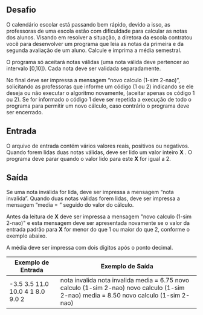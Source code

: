 ## Desafio

O calendário escolar está passando bem rápido, devido a isso, as  professoras de uma escola estão com dificuldade para calcular as notas  dos alunos. Visando em resolver a situação, a diretora da escola  contratou você para desenvolver um programa que leia as notas da  primeira e da segunda avaliação de um aluno. Calcule e imprima a média  semestral.

O programa só aceitará notas válidas (uma nota válida deve pertencer  ao intervalo [0,10]). Cada nota deve ser validada separadamente.

No final deve ser impressa a mensagem “novo calculo (1-sim 2-nao)”,  solicitando as professoras que informe um código (1 ou 2) indicando se  ele deseja ou não executar o algoritmo novamente, (aceitar apenas os  código 1 ou 2). Se for informado o código 1 deve ser repetida a execução de todo o programa para permitir um novo cálculo, caso contrário o  programa deve ser encerrado.

## Entrada

O arquivo de entrada contém vários valores reais, positivos ou  negativos. Quando forem lidas duas notas válidas, deve ser lido um valor inteiro  **X** . O programa deve parar quando o valor lido para este **X** for igual a 2.

## Saída

Se uma nota inválida for lida, deve ser impressa a mensagem “nota  invalida”. Quando duas notas válidas forem lidas, deve ser impressa a  mensagem “media = ” seguido do valor do cálculo.

Antes da leitura de **X** deve ser impressa a mensagem  "novo calculo (1-sim 2-nao)" e esta mensagem deve ser apresentada  novamente se o valor da entrada padrão para **X** for menor do que 1 ou maior do que 2, conforme o exemplo abaixo.

A média deve ser impressa com dois dígitos após o ponto decimal.

 

| Exemplo de Entrada                                           | Exemplo de Saída                                             |
| ------------------------------------------------------------ | ------------------------------------------------------------ |
| -3.5  		3.5  		11.0  		10.0  		4  		1  		8.0  		9.0  		2 | nota invalida  		nota invalida  		media = 6.75  		novo calculo (1-sim 2-nao)  		novo calculo (1-sim 2-nao)  		media = 8.50  		novo calculo (1-sim 2-nao) |